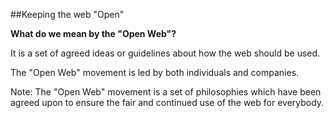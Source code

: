 ##Keeping the web "Open"

**What do we mean by the "Open Web"?**

It is a set of agreed ideas or guidelines about how the web should be used.

The "Open Web" movement is led by both individuals and companies.

Note:
The "Open Web" movement is a set of philosophies which have been agreed upon to ensure the fair and continued use of the web for everybody.